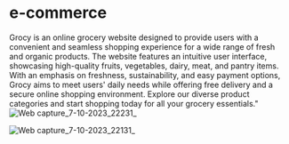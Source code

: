 

# e-commerce

Grocy is an online grocery website designed to provide users with a convenient and seamless shopping experience for a wide range of fresh and organic products. The website features an intuitive user interface, showcasing high-quality fruits, vegetables, dairy, meat, and pantry items. With an emphasis on freshness, sustainability, and easy payment options, Grocy aims to meet users' daily needs while offering free delivery and a secure online shopping environment. Explore our diverse product categories and start shopping today for all your grocery essentials."
![Web capture_7-10-2023_22231_](https://github.com/afiya067/e-commerce/assets/122664723/3c1e1dbf-b1a7-4eb5-8573-5e22d6097fb5)

![Web capture_7-10-2023_22131_](https://github.com/afiya067/e-commerce/assets/122664723/bc5a0767-71eb-4b3f-a9a0-1ff5cb8c85a5)

